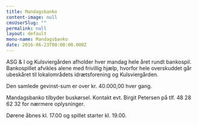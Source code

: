 ```yaml
---
title: Mandagsbanko
content-image: null
cmsUserSlug: ""
permalink: null
layout: default
menu-name: Mandagsbanko
date: 2016-06-23T00:00:00.000Z
---
```


ASG & I og Kulsviergården afholder hver mandag hele året rundt bankospil. Bankospillet afvikles alene med frivillig hjælp, hvorfor hele overskuddet går ubeskåret til lokalområdets idrætsforening og Kulsviergården. 

Den samlede gevinst-sum er over kr. 40.000,00 hver gang.

Mandagsbanko tilbyder buskørsel. Kontakt evt. Birgit Petersen på tlf. 48 28 62 32 for nærmere oplysninger.

Dørene åbnes kl. 17.00 og spillet starter kl. 19.00. 